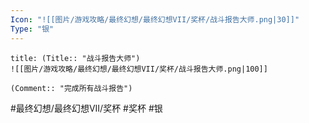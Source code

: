 ```yaml
---
Icon: "![[图片/游戏攻略/最终幻想/最终幻想VII/奖杯/战斗报告大师.png|30]]"
Type: "银"
---
```

```ad-common-silver-trophy
title: (Title:: "战斗报告大师")
![[图片/游戏攻略/最终幻想/最终幻想VII/奖杯/战斗报告大师.png|100]]

(Comment:: "完成所有战斗报告")
```

#最终幻想/最终幻想VII/奖杯 #奖杯 #银
